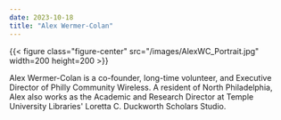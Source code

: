 ```yaml
---
date: 2023-10-18
title: "Alex Wermer-Colan"
---
```


{{< figure class="figure-center" src="/images/AlexWC_Portrait.jpg" width=200 height=200 >}}  

Alex Wermer-Colan is a co-founder, long-time volunteer, and Executive Director of Philly Community Wireless. A resident of North Philadelphia, Alex also works as the Academic and Research Director at Temple University Libraries' Loretta C. Duckworth Scholars Studio. 
